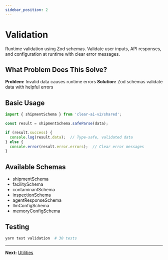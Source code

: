 ```yaml
---
sidebar_position: 2
---
```


# Validation

Runtime validation using Zod schemas. Validate user inputs, API responses, and configuration at runtime with clear error messages.

## What Problem Does This Solve?

**Problem:** Invalid data causes runtime errors
**Solution:** Zod schemas validate data with helpful errors

## Basic Usage

```typescript
import { shipmentSchema } from 'clear-ai-v2/shared';

const result = shipmentSchema.safeParse(data);

if (result.success) {
  console.log(result.data);  // Type-safe, validated data
} else {
  console.error(result.error.errors);  // Clear error messages
}
```

## Available Schemas

- shipmentSchema
- facilitySchema
- contaminantSchema
- inspectionSchema
- agentResponseSchema
- llmConfigSchema
- memoryConfigSchema

## Testing

```bash
yarn test validation  # 30 tests
```

---

**Next:** [Utilities](./utilities.md)
